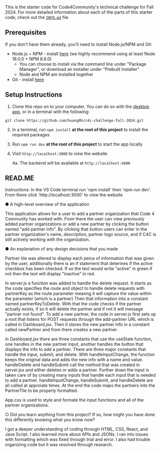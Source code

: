 This is the starter code for Code4Community's technical challenge for Fall 2024. 
For more detailed information about each of the parts of this starter code, check out the [`INFO.md`](INFO.md) file

## Prerequisites

If you don't have them already, you'll need to install Node.js/NPM and Git:
- Node.js + NPM - install [here](https://nodejs.org/en/download/package-manager) (we highly recommend using at least Node 18.0.0 + NPM 8.6.0)
   - You can choose to install via the command line under "Package Manager", or download an installer under "Prebuilt Installer"
   - Node and NPM are installed together
- Git - install [here](https://git-scm.com/downloads)

## Setup Instructions

1. Clone this repo on to your computer. You can do so with the [desktop app](https://desktop.github.com/), or in a terminal with the following:
```
git clone https://github.com/huang0h/c4c-challenge-fall-2024.git
```
2. In a terminal, run `npm install` **at the root of this project** to install the required packages
3. Run `npm run dev` **at the root of this project** to start the app locally
4. Visit `http://localhost:3000` to view the website
    
    4a. The backend will be available at `http://localhost:4000`

## READ.ME
Instructions: In the VS Code terminal run 'npm install' then 'npm run dev'. From there click 'http://localhost:3000' to view the website


● A high-level overview of the application

This application allows for a user to add a partner organization that Code 4 Community has worked with. From there the user can view previously added partner organizations or add a new partner by clicking the button named "add partner info". By clicking that button users can enter in the partner organization's name, description, partner logo source, and if C4C is still actively working with the organization.

● An explanation of any design decisions that you made

Partner tile was altered to display each peice of information that was given by the user, additionally there is an if statement that deterines if the active checkbox has been checked. If so the text would write "active" in green if not then the text will display "inactive" in red. 

In server.js a function was added to handle the delete request. It starts as the code specifies the route and object to handle delete requests with partnerKey as the route parameter meanng it will capture the value within the parameter (which is a partner) Then that information into a constant named partnerKeyToDelete. With that the code checks if the partner actually exists, if so it will delete the partner and if not it will message "partner not found". To add a new partner, the code in server.js first sets up a root that listens for POST requests through the add-partner URL which is called in Dashboard.jsx. Then it stores the new partner info in a constant called newPartner and from there creates a new partner. 

In Dashboard.jsx there are three constants that use the useState function, one handles in the new partner input, another handles the button that displays the info to add a partner. There are three major constants that handle the input, submit, and delete. With handleInputChange, the function keeps the original data and adds the new info with a name and value. handleDelete and handleSubmit call the method that was created in server.jsx and either deletes or adds a partner. Further down the input is taken care of by creating many inputs that handle each input that is needed to add a partner. handleInputChange,  handleSubmit, and handleDelete are all called at approiate times. At the end the code maps the partners into the PartnerTile to be properly formatted. 

App.css is used to style and formate the input functions and all of the partner organizations.

○ Did you learn anything from this project? If so, how might you have done this
differently knowing what you know now?

I got a deeper understanding of coding through HTML, CSS, React, and Java Script. I also learned more about APIs and JSONs. I ran into issues with formatting which was fixed through trial and error. I also had trouble organizing code but it was resolved through research. 

